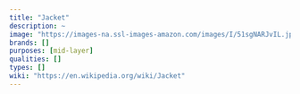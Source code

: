 ```yaml
---
title: "Jacket"
description: ~
image: "https://images-na.ssl-images-amazon.com/images/I/51sgNARJvIL.jpg"
brands: []
purposes: [mid-layer]
qualities: []
types: []
wiki: "https://en.wikipedia.org/wiki/Jacket"
---
```

